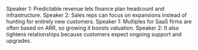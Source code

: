 Speaker 1: Predictable revenue lets finance plan headcount and infrastructure.
Speaker 2: Sales reps can focus on expansions instead of hunting for entirely new customers.
Speaker 1: Multiples for SaaS firms are often based on ARR, so growing it boosts valuation.
Speaker 2: It also tightens relationships because customers expect ongoing support and upgrades.
